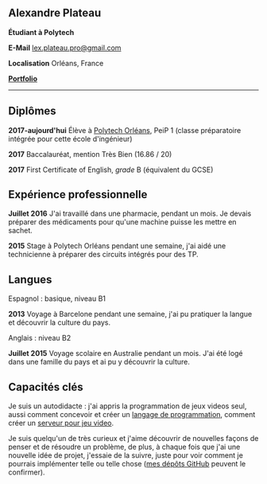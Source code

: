 ﻿## Alexandre Plateau
**Étudiant à Polytech**

**E-Mail** lex.plateau.pro@gmail.com

<!-- **Website** [https://kyatchioru.tk](https://kyatchioru.tk/) -->

**Localisation** Orléans, France

**[Portfolio](https://superfola.github.io/Portfolio/)** 

----

## Diplômes

**2017-aujourd'hui** Élève à [Polytech Orléans](https://www.univ-orleans.fr/polytech/), PeiP 1 (classe préparatoire intégrée pour cette école d'ingénieur)

**2017** Baccalauréat, mention Très Bien (16.86 / 20)

**2017** First Certificate of English, *grade* B (équivalent du GCSE)

## Expérience professionnelle

**Juillet 2016** J'ai travaillé dans une pharmacie, pendant un mois. Je devais préparer des médicaments pour qu'une machine puisse les mettre en sachet.

**2015** Stage à Polytech Orléans pendant une semaine, j'ai aidé une technicienne à préparer des circuits intégrés pour des TP.

## Langues

Espagnol : basique, niveau B1

**2013** Voyage à Barcelone pendant une semaine, j'ai pu pratiquer la langue et découvrir la culture du pays.

Anglais : niveau B2

**Juillet 2015** Voyage scolaire en Australie pendant un mois. J'ai été logé dans une famille du pays et ai pu y découvrir la culture. 

## Capacités clés

Je suis un autodidacte : j'ai appris la programmation de jeux videos seul, aussi comment concevoir et créer un [langage de programmation](https://github.com/SuperFola/Hitoban), 
comment créer un [serveur pour jeu video](https://github.com/SuperFola/UnamedServer).

Je suis quelqu'un de très curieux et j'aime découvrir de nouvelles façons de penser et de résoudre un problème, de plus, à chaque fois que j'ai une nouvelle idée de projet, 
j'essaie de la suivre, juste pour voir comment je pourrais implémenter telle ou telle chose ([mes dépôts GitHub](https://github.com/SuperFola/repositories) peuvent le confirmer).